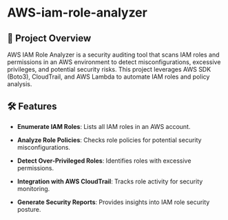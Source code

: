 # AWS-iam-role-analyzer


## 📌 Project Overview
AWS IAM Role Analyzer is a security auditing tool that scans IAM roles and permissions in an AWS environment to detect misconfigurations, excessive privileges, and potential security risks. This project leverages AWS SDK (Boto3), CloudTrail, and AWS Lambda to automate IAM roles and policy analysis.

## 🛠 Features

- **Enumerate IAM Roles**: Lists all IAM roles in an AWS account.

- **Analyze Role Policies**: Checks role policies for potential security misconfigurations.

- **Detect Over-Privileged Roles**: Identifies roles with excessive permissions.

- **Integration with AWS CloudTrail**: Tracks role activity for security monitoring.

- **Generate Security Reports**: Provides insights into IAM role security posture.



